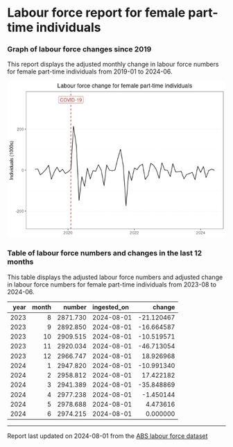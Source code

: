 Labour force report for female part-time individuals
================

### Graph of labour force changes since 2019

This report displays the adjusted monthly change in labour force numbers
for female part-time individuals from 2019-01 to 2024-06.

![](female_part-time_report_files/figure-gfm/unnamed-chunk-2-1.png)<!-- -->

### Table of labour force numbers and changes in the last 12 months

This table displays the adjusted labour force numbers and adjusted
change in labour force numbers for female part-time individuals from
2023-08 to 2024-06.

| year | month |   number | ingested_on |     change |
|-----:|------:|---------:|:------------|-----------:|
| 2023 |     8 | 2871.730 | 2024-08-01  | -21.120467 |
| 2023 |     9 | 2892.850 | 2024-08-01  | -16.664587 |
| 2023 |    10 | 2909.515 | 2024-08-01  | -10.519571 |
| 2023 |    11 | 2920.034 | 2024-08-01  | -46.713054 |
| 2023 |    12 | 2966.747 | 2024-08-01  |  18.926968 |
| 2024 |     1 | 2947.820 | 2024-08-01  | -10.991340 |
| 2024 |     2 | 2958.812 | 2024-08-01  |  17.422182 |
| 2024 |     3 | 2941.389 | 2024-08-01  | -35.848869 |
| 2024 |     4 | 2977.238 | 2024-08-01  |  -1.450144 |
| 2024 |     5 | 2978.688 | 2024-08-01  |   4.473616 |
| 2024 |     6 | 2974.215 | 2024-08-01  |   0.000000 |

------------------------------------------------------------------------

Report last updated on 2024-08-01 from the [ABS labour force
dataset](https://www.abs.gov.au/statistics/labour/employment-and-unemployment/labour-force-australia/latest-release)
